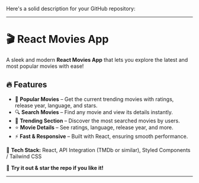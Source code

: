 Here's a solid description for your GitHub repository:  

---

# 🎬 React Movies App  

A sleek and modern **React Movies App** that lets you explore the latest and most popular movies with ease!  

## 🔥 Features  
- 📌 **Popular Movies** – Get the current trending movies with ratings, release year, language, and stars.  
- 🔍 **Search Movies** – Find any movie and view its details instantly.  
- 🚀 **Trending Section** – Discover the most searched movies by users.  
- ⭐ **Movie Details** – See ratings, language, release year, and more.  
- ⚡ **Fast & Responsive** – Built with React, ensuring smooth performance.  

📌 **Tech Stack:** React, API Integration (TMDb or similar), Styled Components / Tailwind CSS  

🚀 **Try it out & star the repo if you like it!**  

---
